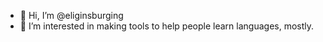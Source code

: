 - 👋 Hi, I’m @eliginsburging
- 👀 I’m interested in making tools to help people learn languages, mostly.


<!---
eliginsburging/eliginsburging is a ✨ special ✨ repository because its `README.md` (this file) appears on your GitHub profile.
You can click the Preview link to take a look at your changes.
--->
